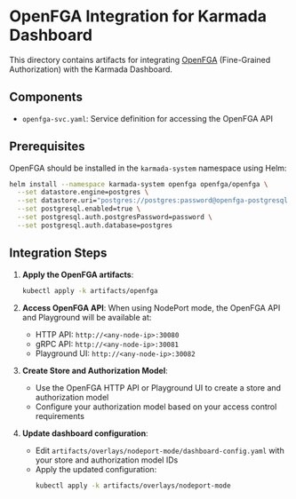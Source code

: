 # OpenFGA Integration for Karmada Dashboard

This directory contains artifacts for integrating [OpenFGA](https://openfga.dev/) (Fine-Grained Authorization) with the Karmada Dashboard.

## Components

- `openfga-svc.yaml`: Service definition for accessing the OpenFGA API

## Prerequisites

OpenFGA should be installed in the `karmada-system` namespace using Helm:

```bash
helm install --namespace karmada-system openfga openfga/openfga \
  --set datastore.engine=postgres \
  --set datastore.uri="postgres://postgres:password@openfga-postgresql.karmada-system.svc.cluster.local:5432/postgres?sslmode=disable" \
  --set postgresql.enabled=true \
  --set postgresql.auth.postgresPassword=password \
  --set postgresql.auth.database=postgres
```

## Integration Steps

1. **Apply the OpenFGA artifacts**:
   ```bash
   kubectl apply -k artifacts/openfga
   ```

2. **Access OpenFGA API**:
   When using NodePort mode, the OpenFGA API and Playground will be available at:
   - HTTP API: `http://<any-node-ip>:30080`
   - gRPC API: `http://<any-node-ip>:30081`
   - Playground UI: `http://<any-node-ip>:30082`

3. **Create Store and Authorization Model**:
   - Use the OpenFGA HTTP API or Playground UI to create a store and authorization model
   - Configure your authorization model based on your access control requirements

4. **Update dashboard configuration**:
   - Edit `artifacts/overlays/nodeport-mode/dashboard-config.yaml` with your store and authorization model IDs
   - Apply the updated configuration:
     ```bash
     kubectl apply -k artifacts/overlays/nodeport-mode
     ```
